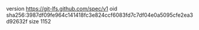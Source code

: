 version https://git-lfs.github.com/spec/v1
oid sha256:3987df09fe964c141418fc3e824ccf6083fd7c7df04e0a5095cfe2ea3d92632f
size 1152
